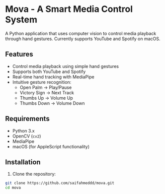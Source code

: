 # Mova - A Smart Media Control System

A Python application that uses computer vision to control media playback through hand gestures. Currently supports YouTube and Spotify on macOS.

## Features

- Control media playback using simple hand gestures
- Supports both YouTube and Spotify
- Real-time hand tracking with MediaPipe
- Intuitive gesture recognition:
  - Open Palm → Play/Pause
  - Victory Sign → Next Track
  - Thumbs Up → Volume Up
  - Thumbs Down → Volume Down

## Requirements

- Python 3.x
- OpenCV (`cv2`)
- MediaPipe
- macOS (for AppleScript functionality)

## Installation

1. Clone the repository:
```bash
git clone https://github.com/saifahmeddd/mova.git
cd mova
